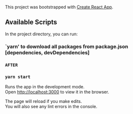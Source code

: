 This project was bootstrapped with [Create React App](https://github.com/facebook/create-react-app).

## Available Scripts

In the project directory, you can run:

### `yarn' to download all packages from package.json [dependencies, devDependencies]
### `AFTER `
### `yarn start`

Runs the app in the development mode.<br>
Open [http://localhost:3000](http://localhost:3000) to view it in the browser.

The page will reload if you make edits.<br>
You will also see any lint errors in the console.